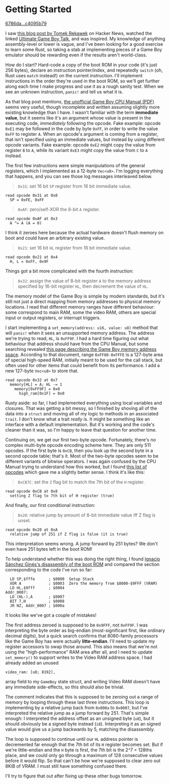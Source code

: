 # Getting Started

[6786da...c4095b79](https://github.com/jeremyBanks/0dmg/compare/6786da30a2f50e67c445242fb718da9edbb21e94...c4095b79dbf93d34a15c2fd4aaf91e1fc0d22334)

I saw [this blog post by Tomek Rękawek](http://blog.rekawek.eu/2017/02/09/coffee-gb/) on Hacker News, watched the linked [Ultimate Game Boy Talk](https://youtu.be/HyzD8pNlpwI), and was inspired. My knowledge of anything assembly-level or lower is vague, and I've been looking for a good exercise to learn some Rust, so taking a stab at implementing pieces of a Game Boy emulator should be rewarding even if the results aren't world-class.

How do I start? Hard-code a copy of the boot ROM in your code (it's just 256 bytes), declare an instruction pointer/index, and repeatedly `switch` (oh, Rust uses `match` instead!) on the current instruction. I'll implement instructions in the order they're used in the boot ROM, so we'll get further along each time I make progress and use it as a rough sanity test. When we see an unknown instruction, `panic!` and tell us what it is.

As that blog post mentions, [the unofficial Game Boy CPU Manual (PDF)](http://marc.rawer.de/Gameboy/Docs/GBCPUman.pdf) seems very useful, though incomplete and written assuming slightly more existing knowledge than I have. I wasn't familiar with the term **immediate value**, but it seems like it's an argument whose value is present in the executing code, *immediately* following the opcode. Fake example: opcode `0xE1` may be followed in the code by byte `0xFF`, in order to write the value `0xFF` to register `A`. When an opcode's argument is coming from a register, that isn't specified using an immediate values, but instead by using different opcode variants. Fake example: opcode `0xE2` might copy the value from register `B` to `A`, while its variant `0xE3` might copy the value from `C` to `A` instead.

The first few instructions were simple manipulations of the general registers, which I implemented as a 12-byte `Vec<u8>`. I'm logging everything that happens, and you can see those log messages interleaved below.

> `0x31`: set 16 bit `SP` register from 16 bit immediate value.

    read opcode 0x31 at 0x0
      SP = 0xFE, 0xFF

> `0xAF`: zero/self-XOR the 8-bit `A` register.

    read opcode 0xAF at 0x3
      A ^= A (A = 0)

I think it zeroes here because the actual hardware doesn't flush memory on boot and could have an arbitrary existing value.

> `0x21`: set 16 bit `HL` register from 16 bit immediate value.

    read opcode 0x21 at 0x4
      H, L = 0xFF, 0x9F

Things got a bit more complicated with the fourth instruction:

> `0x32`: assign the value of 8-bit register `A` to the memory address specified by 16-bit register `HL`, then decrement the value of `HL`.

The memory model of the Game Boy is simple by modern standards, but it's still not just a direct mapping from memory addresses to physical memory locations. I read that different memory ranges have different behaviour: some correspond to main RAM, some the video RAM, others are special input or output registers, or interrupt triggers.

I start implementing a `set_memory(address: u16, value: u8)` method that will `panic!` when it sees an unsupported memory address. The address we're trying to read, `HL`, is `0xFF9F`. I had a hard time figuring out what behaviour that address should have from the CPU Manual, but some searching revealed [this page describing the Game Boy memory address space](http://gameboy.mongenel.com/dmg/asmmemmap.html). According to that document, range `0xFF80-0xFFFE` is a 127-byte area of special high-speed RAM, initially meant to be used for the call stack, but often used for other items that could benefit from its performance. I add a new 127-byte `Vec<u8>` to store that.

    read opcode 0x32 at 0x7
      memory[HL] = A; HL -= 1
        memory[0xFF9F] = 0x0
          high_ram[0x1F] = 0x0

Rusty aside: so far, I had implemented everything using local variables and closures. That was getting a bit messy, so I finished by shoving all of the data into a `struct` and moving all of my logic to methods in an associated `trait`. I don't know what a trait *really* is. It might be something like an interface with a default implementation. But it's working and the code's cleaner than it was, so I'm happy to leave that question for another time.

Continuing on, we get our first two-byte opcode. Fortunately, there's no complex multi-byte opcode encoding scheme here. They are only 511 opcodes. If the first byte is `0xCB`, then you look up the second byte in a second opcode table; that's it. Most of the two-byte opcodes seem to be different variants of bitwise operators. I was again confused by the CPU Manual trying to understand how this worked, but I found [this list of opcodes](http://www.pastraiser.com/cpu/gameboy/gameboy_opcodes.html) which gave me a slightly better sense. I think it's like this:

> `0xCB7C`: set the `Z` flag bit to match the 7th bit of the `H` register.

    read opcode 0xCB at 0x8
      setting Z flag to 7th bit of H register (true)

And finally, our first conditional instruction:

> `0x20`: relative jump by amount of 8-bit immediate value iff Z flag is unset.

    read opcode 0x20 at 0xA
      relative jump of 251 if Z flag is false (it is true)

This interpretation seems wrong. A jump forward by 251 bytes? We don't even have 251 bytes left in the boot ROM!

To help understand whether this was doing the right thing, I found [Ignacio Sánchez Ginés's disassembly of the boot ROM](https://gist.github.com/drhelius/6063288) and compared the section corresponding to the code I've run so far:

      LD SP,$fffe      ; $0000  Setup Stack
      XOR A            ; $0003  Zero the memory from $8000-$9FFF (VRAM)
      LD HL,$9fff      ; $0004
    Addr_0007:
      LD (HL-),A       ; $0007
      BIT 7,H          ; $0008
      JR NZ, Addr_0007 ; $000a

It looks like we've got a couple of mistakes!

The first address zeroed is supposed to be `0x9FFF`, not `0xFF9F`. I was interpreting the byte order as big-endian (most-significant first, like ordinary decimal digits), but a quick search confirms that 8080-family processors like the Game Boy has were actually **litte-endian**. I'll need to update my register accessors to swap those around. This also means that we're not using the "high-performance" RAM area after all, and I need to update `set_memory()` to support writes to the Video RAM address space. I had already added an unused

    video_ram: [u8; 8192],

array field to my `GameBoy` state struct, and writing Video RAM doesn't have any immediate side-effects, so this should also be trivial.

The comment indicates that this is supposed to be zeroing out a range of memory by looping through these last three instructions. This loop is implementing by a relative jump back from `0x000a` to `0x0007`, but I've interpreted the relative jump as a jump forward by 251. That's simple enough: I interpreted the address offset as an unsigned byte (`u8`), but it should obviously be a signed byte instead (`i8`). Interpreting it as an signed value would give us a jump backwards by 5, matching the disassembly.

The loop is supposed to continue until our `HL` address pointer is decremented far enough that the 7th bit of its `H` register becomes set. But if we're little-endian and the `H` byte is first, the 7th bit is the 2^7 = 128ths place, and we could only go through a maximum of 128 consecutive values before it would flip. So that can't be how we're supposed to clear zero out 8KiB of VRAM. I must still have something confused there.

I'll try to figure that out after fixing up these other bugs tomorrow.
